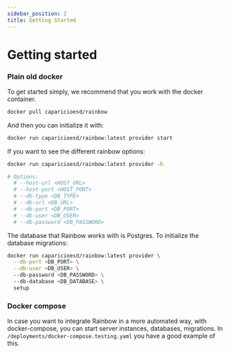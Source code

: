 ```yaml
---
sidebar_position: 2
title: Getting Started
---
```


# Getting started

### Plain old docker

To get started simply, we recommend that you work with the docker container.

```bash
docker pull caparicioesd/rainbow
```

And then you can initialize it with:

```bash
docker run caparicioesd/rainbow:latest provider start
```

If you want to see the different rainbow options:

```bash
docker run caparicioesd/rainbow:latest provider -h  

# Options:
  # --host-url <HOST_URL>                  
  # --host-port <HOST_PORT>                
  # --db-type <DB_TYPE>                    
  # --db-url <DB_URL>                      
  # --db-port <DB_PORT>                    
  # --db-user <DB_USER>                    
  # --db-password <DB_PASSWORD>  
```

The database that Rainbow works with is Postgres. To initialize the database migrations:

```bash
docker run caparicioesd/rainbow:latest provider \
  --db-port <DB_PORT> \
  --db-user <DB_USER> \                    
  --db-password <DB_PASSWORD> \           
  --db-database <DB_DATABASE> \
  setup
```

### Docker compose

In case you want to integrate Rainbow in a more automated way, with docker-compose, you can start server instances,
databases, migrations. In `/deployments/docker-compose.testing.yaml` you have a good example of this.
